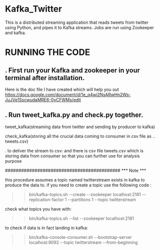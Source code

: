 # Kafka_Twitter
This is a distributed streaming application that reads tweets from twitter using Python, and pipes it to Kafka streams. Jobs are run using Zookeeper and kafka. 

# RUNNING THE CODE
. First run your Kafka and zookeeper in your terminal after installation. 
  --
   Here is the doc file I have created which will help you out
    https://docs.google.com/document/d/1e_q4wi2NsARwHn2Ws-JuJVe1SscwudaMRE6-0yCFWMs/edit
    
. Run tweet_kafka.py and check.py together. 
  --
   tweet_kafka(streaming data from twitter and sending by producer to kafka)
   
   
   check_kafka(storing all the crucial data coming to consumer in csv file as .. tweets.csv) 

. to deliver the stream to csv:
 and there is csv file tweets.csv which is storing data from consumer so that you can further use for analysis purpose
 

###########################################
*** Note ***

this procedure assumes a topic named twitterstream exists in kafka to produce the data to.
if you need to create a topic use the following code :

>> bin/kafka-topics.sh --create --zookeeper localhost:2181 --replication-factor 1 --partitions 1 --topic twitterstream

check what topics you have with:
>> bin/kafka-topics.sh --list --zookeeper localhost:2181

to check if data is in fact landing in kafka:
>> bin/kafka-console-consumer.sh --bootstrap-server localhost:9092 --topic twitterstream --from-beginning
 


  

